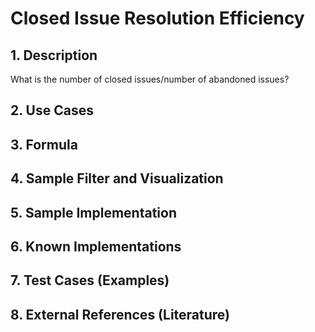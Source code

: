 # Closed Issue Resolution Efficiency

## 1. Description
What is the number of closed issues/number of abandoned issues?

## 2. Use Cases

## 3. Formula

## 4. Sample Filter and Visualization

## 5. Sample Implementation

## 6. Known Implementations

## 7. Test Cases (Examples)

## 8. External References (Literature)
